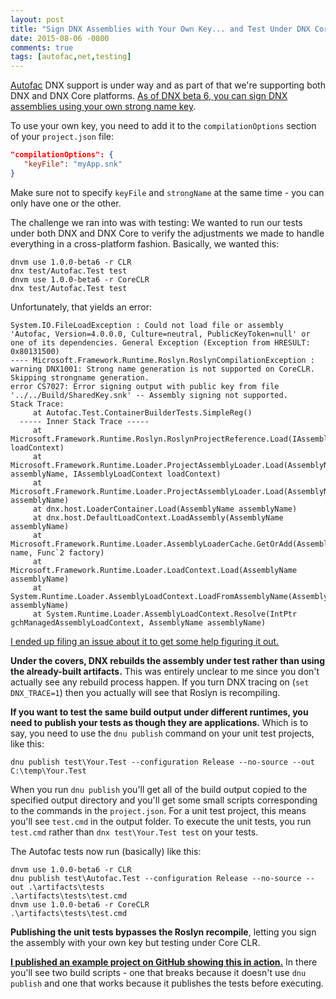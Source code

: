 ```yaml
---
layout: post
title: "Sign DNX Assemblies with Your Own Key... and Test Under DNX Core"
date: 2015-08-06 -0800
comments: true
tags: [autofac,net,testing]
---
```


[Autofac](https://github.com/autofac/Autofac) DNX support is under way and as part of that we're supporting both DNX and DNX Core platforms. [As of DNX beta 6, you can sign DNX assemblies using your own strong name key](http://blogs.msdn.com/b/webdev/archive/2015/07/27/announcing-availability-of-asp-net-5-beta-6.aspx).

To use your own key, you need to add it to the `compilationOptions` section of your `project.json` file:

``` json
"compilationOptions": {
   "keyFile": "myApp.snk"
}
```

Make sure not to specify `keyFile` and `strongName` at the same time - you can only have one or the other.

The challenge we ran into was with testing: We wanted to run our tests under both DNX and DNX Core to verify the adjustments we made to handle everything in a cross-platform fashion. Basically, we wanted this:

```
dnvm use 1.0.0-beta6 -r CLR
dnx test/Autofac.Test test
dnvm use 1.0.0-beta6 -r CoreCLR
dnx test/Autofac.Test test
```

Unfortunately, that yields an error:

```
System.IO.FileLoadException : Could not load file or assembly 'Autofac, Version=4.0.0.0, Culture=neutral, PublicKeyToken=null' or one of its dependencies. General Exception (Exception from HRESULT: 0x80131500)
---- Microsoft.Framework.Runtime.Roslyn.RoslynCompilationException : warning DNX1001: Strong name generation is not supported on CoreCLR. Skipping strongname generation.
error CS7027: Error signing output with public key from file '../../Build/SharedKey.snk' -- Assembly signing not supported.
Stack Trace:
     at Autofac.Test.ContainerBuilderTests.SimpleReg()
  ----- Inner Stack Trace -----
     at Microsoft.Framework.Runtime.Roslyn.RoslynProjectReference.Load(IAssemblyLoadContext loadContext)
     at Microsoft.Framework.Runtime.Loader.ProjectAssemblyLoader.Load(AssemblyName assemblyName, IAssemblyLoadContext loadContext)
     at Microsoft.Framework.Runtime.Loader.ProjectAssemblyLoader.Load(AssemblyName assemblyName)
     at dnx.host.LoaderContainer.Load(AssemblyName assemblyName)
     at dnx.host.DefaultLoadContext.LoadAssembly(AssemblyName assemblyName)
     at Microsoft.Framework.Runtime.Loader.AssemblyLoaderCache.GetOrAdd(AssemblyName name, Func`2 factory)
     at Microsoft.Framework.Runtime.Loader.LoadContext.Load(AssemblyName assemblyName)
     at System.Runtime.Loader.AssemblyLoadContext.LoadFromAssemblyName(AssemblyName assemblyName)
     at System.Runtime.Loader.AssemblyLoadContext.Resolve(IntPtr gchManagedAssemblyLoadContext, AssemblyName assemblyName)
```

[I ended up filing an issue about it to get some help figuring it out.](https://github.com/aspnet/dnx/issues/2409)

**Under the covers, DNX rebuilds the assembly under test rather than using the already-built artifacts.** This was entirely unclear to me since you don't actually see any rebuild process happen. If you turn DNX tracing on (`set DNX_TRACE=1`) then you actually will see that Roslyn is recompiling.

**If you want to test the same build output under different runtimes, you need to publish your tests as though they are applications.** Which is to say, you need to use the `dnu publish` command on your unit test projects, like this:

```
dnu publish test\Your.Test --configuration Release --no-source --out C:\temp\Your.Test
```

When you run `dnu publish` you'll get all of the build output copied to the specified output directory and you'll get some small scripts corresponding to the commands in the `project.json`. For a unit test project, this means you'll see `test.cmd` in the output folder. To execute the unit tests, you run `test.cmd` rather than `dnx test\Your.Test test` on your tests.

The Autofac tests now run (basically) like this:

```
dnvm use 1.0.0-beta6 -r CLR
dnu publish test\Autofac.Test --configuration Release --no-source --out .\artifacts\tests
.\artifacts\tests\test.cmd
dnvm use 1.0.0-beta6 -r CoreCLR
.\artifacts\tests\test.cmd
```

**Publishing the unit tests bypasses the Roslyn recompile**, letting you sign the assembly with your own key but testing under Core CLR.

[**I published an example project on GitHub showing this in action.**](https://github.com/tillig/DnxStrongNameIssueRepro) In there you'll see two build scripts - one that breaks because it doesn't use `dnu publish` and one that works because it publishes the tests before executing.
